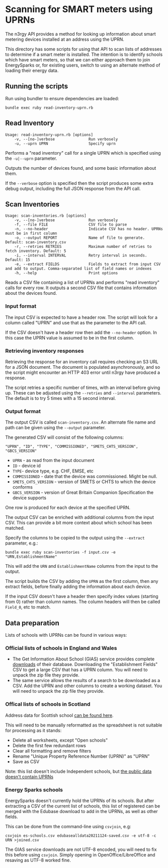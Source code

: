 # Scanning for SMART meters using UPRNs

The n3rgy API provides a method for looking up information about smart metering
devices installed at an address using the UPRN.

This directory has some scripts for using that API to scan lists of addresses to
determine if a smart meter is installed. The intention is to identify schools
which have smart meters, so that we can either approach them to join EnergySparks
or, for existing users, switch to using an alternate method of loading their
energy data.

## Running the scripts

Run using bundler to ensure dependencies are loaded:

```
bundle exec ruby read-inventory-uprn.rb
```

## Read Inventory

```
Usage: read-inventory-uprn.rb [options]
    -v, --[no-]verbose               Run verbosely
    -u, --uprn UPRN                  Specify uprn
```

Performs a "read inventory" call for a single UPRN which is specified using the
`-u|--uprn` parameter.

Outputs the number of devices found, and some basic information about them.

If the `--verbose` option is specified then the script produces some extra debug
output, including the full JSON response from the API call.

## Scan Inventories

```
Usage: scan-inventories.rb [options]
    -v, --[no-]verbose               Run verbosely
    -f, --file FILE                  CSV file to parse
    -n, --no-header                  Indicate CSV has no header. UPRNs must be in first column
    -o, --output REPORT              Name of file to generate. Default: scan-inventory.csv
    -r, --retries RETRIES            Maximum number of retries to fetch inventory. Default: 5
    -i, --interval INTERVAL          Retry interval in seconds. Default: 15
    -e, --extract FIELDS             Fields to extract from input CSV and add to output. Comma-separated list of field names or indexes
    -h, --help                       Print options
```

Reads a CSV file containing a list of UPRNs and performs "read inventory" calls for
every row. It outputs a second CSV file that contains information about the devices found.

### Input format

The input CSV is expected to have a header row. The script will look for a column called "UPRN" and
use that as the parameter to the API call.

If the CSV doesn't have a header row then add the `--no-header` option. In this case the UPRN value is
assumed to be in the first column.

### Retrieving inventory responses

Retrieving the response for an inventory call requires checking an S3 URL for a JSON document. The document
is populated asynchronously, and so the script might encounter an HTTP 403 error until n3rgy have produced
a response.

The script retries a specific number of times, with an interval before giving up. These can be
adjusted using the `--retries` and `--interval` parameters. The default is to try 5 times with a 15 second interval.

### Output format

The output CSV is called `scan-inventory.csv`. An alternate file name and path can be given using the `--output` parameter.

The generated CSV will consist of the following columns:

```
"UPRN", "ID", "TYPE", "COMMISSIONED", "SMETS_CHTS_VERSION", "GBCS_VERSION"
```

* `UPRN` - as read from the input document
* `ID` - device id
* `TYPE`- device type, e.g. CHF, EMSE, etc
* `COMMISSIONED` - date that the device was commissioned. Might be null.
* `SMETS_CHTS_VERSION` - version of SMETS or CHTS to which the device conforms
* `GBCS_VERSION` - version of Great Britain Companion Specification the device supports

One row is produced for each device at the specified UPRN.

The output CSV can be enriched with additional columns from the input CSV. This can provide a bit more context
about which school has been matched.

Specify the columns to be copied to the output using the ``--extract`` parameter, e.g.:

```
bundle exec ruby scan-inventories -f input.csv -e "URN,EstablishmentName"
```

This will add the `URN` and `EstablishmentName` columns from the input to the output.

The script builds the CSV by adding the `UPRN` as the first column, then any extract fields, before finally adding
the information about each device.

If the input CSV doesn't have a header then specify index values (starting from 0) rather than column names.
The column headers will then be called `Field_0`, etc to match.

## Data preparation

Lists of schools with UPRNs can be found in various ways:

### Official lists of schools in England and Wales

* The Get Information About School (GIAS) service provides complete [downloads](https://www.get-information-schools.service.gov.uk/Downloads) of their database. Downloading the "Establishment Fields" CSV to get a large CSV that has a UPRN column. You will need to unpack the zip file they provide.
* The same service allows the results of a search to be downloaded as a CSV. Add the UPRN and other columns to create a working dataset. You will need to unpack the zip file they provide.

### Offical lists of schools in Scotland

Address data for Scottish school [can be found here](https://www.gov.scot/publications/school-contact-details/).

This will need to be manually reformatted as the spreadsheet is not suitable for processing as it stands:

* Delete all worksheets, except "Open schools"
* Delete the first few redundant rows
* Clear all formatting and remove filters
* Rename "Unique Property Reference Number (UPRN)" as "UPRN"
* Save as CSV

Note: this list doesn't include Independent schools, but [the public data doesn't contain UPRNs](https://www.gov.scot/publications/independent-schools-in-scotland-register/)

### Energy Sparks schools

EnergySparks doesn't currently hold the UPRNs of its schools. But after extracting a CSV of the current list of
schools, this list of registered can be merged with the Edubase download to add in the UPRNs, as well as other
fields.

This can be done from the command-line using `csvjoin`, e.g:

```
csvjoin es-schools.csv edubasealldata20211124-saved.csv -e utf-8 -c URN >joined.csv
```

The GIAS service downloads are not UTF-8 encoded, you will need to fix this before using `csvjoin`.
Simply opening in OpenOffice/LibreOffice and resaving as UTF-8 worked fine.
